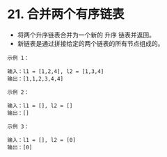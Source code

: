 # 21. 合并两个有序链表
- 将两个升序链表合并为一个新的 升序 链表并返回。
- 新链表是通过拼接给定的两个链表的所有节点组成的。


```
示例 1：

输入：l1 = [1,2,4], l2 = [1,3,4]
输出：[1,1,2,3,4,4]
```
```
示例 2：

输入：l1 = [], l2 = []
输出：[]
```

```
示例 3：

输入：l1 = [], l2 = [0]
输出：[0]
```

